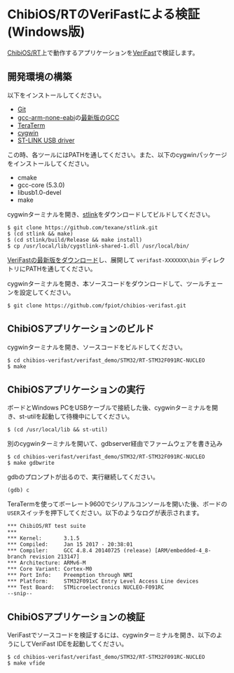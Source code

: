 # ChibiOS/RTのVeriFastによる検証 (Windows版)

[ChibiOS/RT](http://www.chibios.org/)上で動作するアプリケーションを[VeriFast](https://people.cs.kuleuven.be/~bart.jacobs/verifast/)で検証します。

## 開発環境の構築

以下をインストールしてください。

* [Git](https://git-for-windows.github.io/)
* [gcc-arm-none-eabi](https://launchpad.net/gcc-arm-embedded/+download)の[最新版のGCC](https://launchpad.net/gcc-arm-embedded/5.0/5-2016-q3-update/+download/gcc-arm-none-eabi-5_4-2016q3-20160926-win32.exe)
* [TeraTerm](https://ttssh2.osdn.jp/index.html.ja)
* [cygwin](https://cygwin.com/install.html)
* [ST-LINK USB driver](http://www.st.com/en/embedded-software/stsw-link009.html)

この時、各ツールにはPATHを通してください。また、以下のcygwinパッケージをインストールしてください。

* cmake
* gcc-core (5.3.0)
* libusb1.0-devel
* make

cygwinターミナルを開き、[stlink](https://github.com/texane/stlink)をダウンロードしてビルドしてください。

```
$ git clone https://github.com/texane/stlink.git
$ (cd stlink && make)
$ (cd stlink/build/Release && make install)
$ cp /usr/local/lib/cygstlink-shared-1.dll /usr/local/bin/
```

[VeriFastの最新版をダウンロード](https://github.com/verifast/verifast#binaries)し、展開して `verifast-XXXXXXX\bin` ディレクトリにPATHを通してください。

cygwinターミナルを開き、本ソースコードをダウンロードして、ツールチェーンを設定してください。

```
$ git clone https://github.com/fpiot/chibios-verifast.git
```

## ChibiOSアプリケーションのビルド

cygwinターミナルを開き、ソースコードをビルドしてください。

```
$ cd chibios-verifast/verifast_demo/STM32/RT-STM32F091RC-NUCLEO
$ make
```

## ChibiOSアプリケーションの実行

ボードとWindows PCをUSBケーブルで接続した後、cygwinターミナルを開き、st-utilを起動して待機中にしてください。

```
$ (cd /usr/local/lib && st-util)
```

別のcygwinターミナルを開いて、gdbserver経由でファームウェアを書き込み

```
$ cd chibios-verifast/verifast_demo/STM32/RT-STM32F091RC-NUCLEO
$ make gdbwrite
```

gdbのプロンプトが出るので、実行継続してください。

```
(gdb) c
```

TeraTermを使ってボーレート9600でシリアルコンソールを開いた後、ボードの`USER`スイッチを押下してください。以下のようなログが表示されます。

```
*** ChibiOS/RT test suite
***
*** Kernel:       3.1.5
*** Compiled:     Jan 15 2017 - 20:38:01
*** Compiler:     GCC 4.8.4 20140725 (release) [ARM/embedded-4_8-branch revision 213147]
*** Architecture: ARMv6-M
*** Core Variant: Cortex-M0
*** Port Info:    Preemption through NMI
*** Platform:     STM32F091xC Entry Level Access Line devices
*** Test Board:   STMicroelectronics NUCLEO-F091RC
--snip--
```

## ChibiOSアプリケーションの検証

VeriFastでソースコードを検証するには、cygwinターミナルを開き、以下のようにしてVeriFast IDEを起動してください。

```
$ cd chibios-verifast/verifast_demo/STM32/RT-STM32F091RC-NUCLEO
$ make vfide
```
